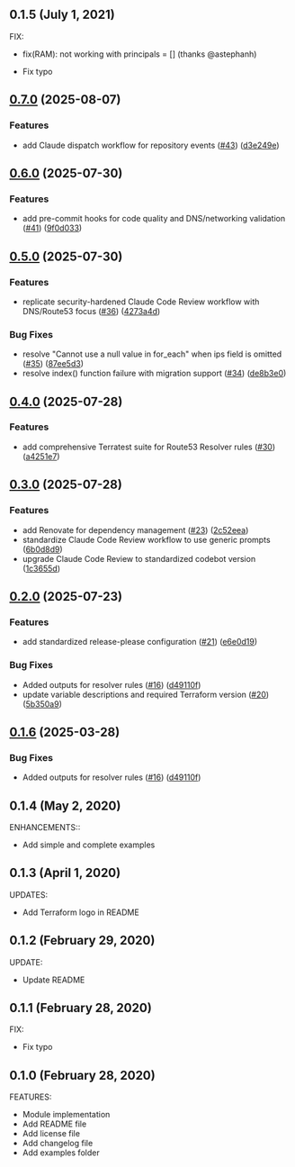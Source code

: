 ## 0.1.5 (July 1, 2021)

FIX:

* fix(RAM): not working with principals = [] (thanks @astephanh)

* Fix typo
## [0.7.0](https://github.com/lgallard/terraform-aws-route53-resolver-rules/compare/0.6.0...0.7.0) (2025-08-07)


### Features

* add Claude dispatch workflow for repository events ([#43](https://github.com/lgallard/terraform-aws-route53-resolver-rules/issues/43)) ([d3e249e](https://github.com/lgallard/terraform-aws-route53-resolver-rules/commit/d3e249e15447f7fb818c3e14031f8a6a20f6bf8c))

## [0.6.0](https://github.com/lgallard/terraform-aws-route53-resolver-rules/compare/0.5.0...0.6.0) (2025-07-30)


### Features

* add pre-commit hooks for code quality and DNS/networking validation ([#41](https://github.com/lgallard/terraform-aws-route53-resolver-rules/issues/41)) ([9f0d033](https://github.com/lgallard/terraform-aws-route53-resolver-rules/commit/9f0d0332ccc7bce86a058d9b94d8e324cc769a53))

## [0.5.0](https://github.com/lgallard/terraform-aws-route53-resolver-rules/compare/0.4.0...0.5.0) (2025-07-30)


### Features

* replicate security-hardened Claude Code Review workflow with DNS/Route53 focus ([#36](https://github.com/lgallard/terraform-aws-route53-resolver-rules/issues/36)) ([4273a4d](https://github.com/lgallard/terraform-aws-route53-resolver-rules/commit/4273a4d3b32f43ee2e60f40fe46721db56074961))


### Bug Fixes

* resolve "Cannot use a null value in for_each" when ips field is omitted ([#35](https://github.com/lgallard/terraform-aws-route53-resolver-rules/issues/35)) ([87ee5d3](https://github.com/lgallard/terraform-aws-route53-resolver-rules/commit/87ee5d3ae9e29fea6d32664f4422d31440bb7f9e))
* resolve index() function failure with migration support ([#34](https://github.com/lgallard/terraform-aws-route53-resolver-rules/issues/34)) ([de8b3e0](https://github.com/lgallard/terraform-aws-route53-resolver-rules/commit/de8b3e061f3aceacfcea85afa6dfde175962f940))

## [0.4.0](https://github.com/lgallard/terraform-aws-route53-resolver-rules/compare/0.3.0...0.4.0) (2025-07-28)


### Features

* add comprehensive Terratest suite for Route53 Resolver rules ([#30](https://github.com/lgallard/terraform-aws-route53-resolver-rules/issues/30)) ([a4251e7](https://github.com/lgallard/terraform-aws-route53-resolver-rules/commit/a4251e761566cef36e74cbc1c02ca53a2ffecd58))

## [0.3.0](https://github.com/lgallard/terraform-aws-route53-resolver-rules/compare/0.2.0...0.3.0) (2025-07-28)


### Features

* add Renovate for dependency management ([#23](https://github.com/lgallard/terraform-aws-route53-resolver-rules/issues/23)) ([2c52eea](https://github.com/lgallard/terraform-aws-route53-resolver-rules/commit/2c52eead47e5f4b3a4cf0a65329066a21257ebd9))
* standardize Claude Code Review workflow to use generic prompts ([6b0d8d9](https://github.com/lgallard/terraform-aws-route53-resolver-rules/commit/6b0d8d92a50a3131aaf7f53d73e6bb792fa82c94))
* upgrade Claude Code Review to standardized codebot version ([1c3655d](https://github.com/lgallard/terraform-aws-route53-resolver-rules/commit/1c3655d7f39f83efc9a2a43837a04a112f46743a))

## [0.2.0](https://github.com/lgallard/terraform-aws-route53-resolver-rules/compare/0.1.5...0.2.0) (2025-07-23)


### Features

* add standardized release-please configuration ([#21](https://github.com/lgallard/terraform-aws-route53-resolver-rules/issues/21)) ([e6e0d19](https://github.com/lgallard/terraform-aws-route53-resolver-rules/commit/e6e0d192e585eade71578d738f9da965084d8474))


### Bug Fixes

* Added outputs for resolver rules ([#16](https://github.com/lgallard/terraform-aws-route53-resolver-rules/issues/16)) ([d49110f](https://github.com/lgallard/terraform-aws-route53-resolver-rules/commit/d49110f24645ddf2a4f0042bbc651d34f43b6fde))
* update variable descriptions and required Terraform version ([#20](https://github.com/lgallard/terraform-aws-route53-resolver-rules/issues/20)) ([5b350a9](https://github.com/lgallard/terraform-aws-route53-resolver-rules/commit/5b350a947a4adab39ba9c9cf753a714dbc1f86f0))

## [0.1.6](https://github.com/lgallard/terraform-aws-route53-resolver-rules/compare/0.1.5...0.1.6) (2025-03-28)


### Bug Fixes

* Added outputs for resolver rules ([#16](https://github.com/lgallard/terraform-aws-route53-resolver-rules/issues/16)) ([d49110f](https://github.com/lgallard/terraform-aws-route53-resolver-rules/commit/d49110f24645ddf2a4f0042bbc651d34f43b6fde))

## 0.1.4 (May 2, 2020)

ENHANCEMENTS::

* Add simple and complete examples

## 0.1.3 (April 1, 2020)

UPDATES:

* Add Terraform logo in README

## 0.1.2 (February 29, 2020)

UPDATE:

* Update README

## 0.1.1 (February 28, 2020)

FIX:

* Fix typo
  
## 0.1.0 (February 28, 2020)

FEATURES:

* Module implementation
* Add README file
* Add license file
* Add changelog file
* Add examples folder

